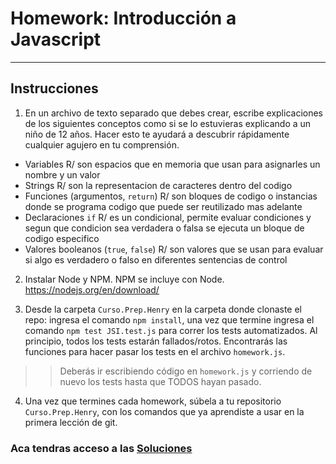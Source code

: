 # Homework: Introducción a Javascript

---

## Instrucciones

1. En un archivo de texto separado que debes crear, escribe explicaciones de los siguientes conceptos como si se lo estuvieras explicando a un niño de 12 años. Hacer esto te ayudará a descubrir rápidamente cualquier agujero en tu comprensión.

 * Variables
 R/ son espacios que en memoria que usan para asignarles un nombre y un valor 
 * Strings
 R/ son la representacion de caracteres dentro del codigo
 * Funciones (argumentos, `return`)
 R/ son bloques de codigo o instancias donde se programa codigo que puede ser reutilizado mas adelante 
 * Declaraciones `if`
 R/ es un condicional, permite evaluar condiciones y segun que condicion sea verdadera o falsa se ejecuta un bloque de codigo especifico
 * Valores booleanos (`true`, `false`)
 R/ son valores que se usan para evaluar si algo es verdadero o falso en diferentes sentencias de control

2. Instalar Node y NPM. NPM se incluye con Node. <https://nodejs.org/en/download/>

3. Desde la carpeta `Curso.Prep.Henry` en la carpeta donde clonaste el repo: ingresa el comando `npm install`, una vez que termine ingresa el comando `npm test JSI.test.js` para correr los tests automatizados. Al principio, todos los tests estarán fallados/rotos. Encontrarás las funciones para hacer pasar los tests en el archivo `homework.js`.

>> Deberás ir escribiendo código en `homework.js` y corriendo de nuevo los tests hasta que TODOS hayan pasado.

4. Una vez que termines cada homework, súbela a tu repositorio `Curso.Prep.Henry`, con los comandos que ya aprendiste a usar en la primera lección de git.

### Aca tendras acceso a las [Soluciones](https://github.com/atralice/Curso.Prep.Henry/blob/solution/02-JS-I/homework/homework.js)
